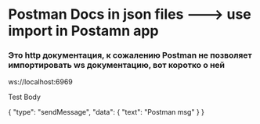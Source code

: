 # Postman Docs in json files ---> use import in Postamn app
### Это http документация, к сожалению Postman не позволяет импортировать ws документацию, вот коротко о ней 

ws://localhost:6969

Test Body

{
    "type": "sendMessage",
    "data": {
        "text": "Postman msg"
    }
}